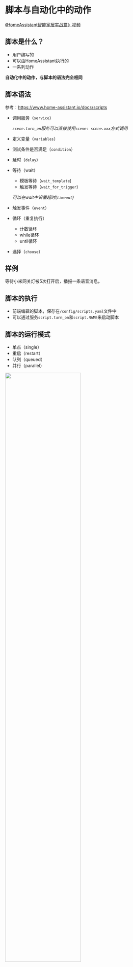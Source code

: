 # 脚本与自动化中的动作

[《HomeAssistant智能家居实战篇》视频](https://study.163.com/course/courseLearn.htm?courseId=1006189053&share=2&shareId=400000000624093#/learn/video?lessonId=1282283097&courseId=1006189053)

## 脚本是什么？

- 用户编写的
- 可以由HomeAssistant执行的
- 一系列动作

**自动化中的动作，与脚本的语法完全相同**


## 脚本语法

参考：https://www.home-assistant.io/docs/scripts

- 调用服务（`service`）

    *`scene.turn_on`服务可以直接使用`scene: scene.xxx`方式调用*

- 定义变量（`variables`）
- 测试条件是否满足（`condition`）
- 延时（`delay`）
- 等待（wait）
    + 模板等待（`wait_template`)
    + 触发等待（`wait_for_trigger`）

    *可以在wait中设置超时(`timeout`)*

- 触发事件（`event`）
- 循环（重复执行）
    + 计数循环
    + while循环
    + until循环
- 选择（`choose`）

## 样例

等待小米网关灯被5次打开后，播报一条语音消息。

## 脚本的执行

- 前端编辑的脚本，保存在`/config/scripts.yaml`文件中
- 可以通过服务`script.turn_on`和`script.NAME`来启动脚本

## 脚本的运行模式

- 单点（single）
- 重启（restart）
- 队列（queued）
- 并行（parallel）

<img src="images/script_modes.jpg" width="70%">

**脚本的运行模式与自动化的运行模式完全相同（参见《自动化基础》）**
